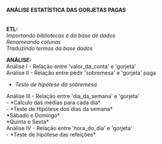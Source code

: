 <b>ANÁLISE ESTATÍSTICA DAS GORJETAS PAGAS</b></br></br></br>
<b>ETL:</b></br>
*Importando bibliotecas e da base de dados*</br>
*Renomeando colunas*</br>
*Traduzindo termos da base dados*</br>

<b>ANÁLISE:</b></br>
Análise I - Relação entre 'valor_da_conta' e 'gorjeta'</br>
Análise II - Relação entre pedir 'sobremesa' e 'gorjeta' paga</br>
- *Teste de hipótese da sobremesa*</br>
</p>Análise III - Relação entre 'dia_da_semana' e 'gorjeta'</br>
     - *Cálculo das médias para cada dia*</br>
     - *Teste de Hipótese dos dias da semana*</br>
          *Sábado e Domingo*</br>
          *Quinta e Sexta*</br>
Análise IV - Relação entre 'hora_do_dia' e 'gorjeta'</br>
     - *Teste de hipótese das refeições*</br>
